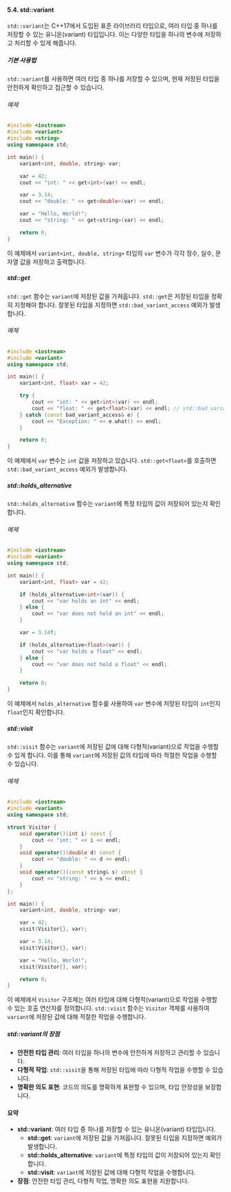 #### 5.4. std::variant

`std::variant`는 C++17에서 도입된 표준 라이브러리 타입으로, 여러 타입 중 하나를 저장할 수 있는 유니온(variant) 타입입니다. 이는 다양한 타입을 하나의 변수에 저장하고 처리할 수 있게 해줍니다.

##### 기본 사용법

`std::variant`를 사용하면 여러 타입 중 하나를 저장할 수 있으며, 현재 저장된 타입을 안전하게 확인하고 접근할 수 있습니다.

###### 예제

```cpp
#include <iostream>
#include <variant>
#include <string>
using namespace std;

int main() {
    variant<int, double, string> var;

    var = 42;
    cout << "int: " << get<int>(var) << endl;

    var = 3.14;
    cout << "double: " << get<double>(var) << endl;

    var = "Hello, World!";
    cout << "string: " << get<string>(var) << endl;

    return 0;
}
```

이 예제에서 `variant<int, double, string>` 타입의 `var` 변수가 각각 정수, 실수, 문자열 값을 저장하고 출력합니다.

##### std::get

`std::get` 함수는 `variant`에 저장된 값을 가져옵니다. `std::get`은 저장된 타입을 정확히 지정해야 합니다. 잘못된 타입을 지정하면 `std::bad_variant_access` 예외가 발생합니다.

###### 예제

```cpp
#include <iostream>
#include <variant>
using namespace std;

int main() {
    variant<int, float> var = 42;

    try {
        cout << "int: " << get<int>(var) << endl;
        cout << "float: " << get<float>(var) << endl; // std::bad_variant_access 예외 발생
    } catch (const bad_variant_access& e) {
        cout << "Exception: " << e.what() << endl;
    }

    return 0;
}
```

이 예제에서 `var` 변수는 `int` 값을 저장하고 있습니다. `std::get<float>`를 호출하면 `std::bad_variant_access` 예외가 발생합니다.

##### std::holds_alternative

`std::holds_alternative` 함수는 `variant`에 특정 타입의 값이 저장되어 있는지 확인합니다.

###### 예제

```cpp
#include <iostream>
#include <variant>
using namespace std;

int main() {
    variant<int, float> var = 42;

    if (holds_alternative<int>(var)) {
        cout << "var holds an int" << endl;
    } else {
        cout << "var does not hold an int" << endl;
    }

    var = 3.14f;

    if (holds_alternative<float>(var)) {
        cout << "var holds a float" << endl;
    } else {
        cout << "var does not hold a float" << endl;
    }

    return 0;
}
```

이 예제에서 `holds_alternative` 함수를 사용하여 `var` 변수에 저장된 타입이 `int`인지 `float`인지 확인합니다.

##### std::visit

`std::visit` 함수는 `variant`에 저장된 값에 대해 다형적(variant)으로 작업을 수행할 수 있게 합니다. 이를 통해 `variant`에 저장된 값의 타입에 따라 적절한 작업을 수행할 수 있습니다.

###### 예제

```cpp
#include <iostream>
#include <variant>
using namespace std;

struct Visitor {
    void operator()(int i) const {
        cout << "int: " << i << endl;
    }
    void operator()(double d) const {
        cout << "double: " << d << endl;
    }
    void operator()(const string& s) const {
        cout << "string: " << s << endl;
    }
};

int main() {
    variant<int, double, string> var;

    var = 42;
    visit(Visitor{}, var);

    var = 3.14;
    visit(Visitor{}, var);

    var = "Hello, World!";
    visit(Visitor{}, var);

    return 0;
}
```

이 예제에서 `Visitor` 구조체는 여러 타입에 대해 다형적(variant)으로 작업을 수행할 수 있는 호출 연산자를 정의합니다. `std::visit` 함수는 `Visitor` 객체를 사용하여 `variant`에 저장된 값에 대해 적절한 작업을 수행합니다.

##### std::variant의 장점

- **안전한 타입 관리**: 여러 타입을 하나의 변수에 안전하게 저장하고 관리할 수 있습니다.
- **다형적 작업**: `std::visit`을 통해 저장된 타입에 따라 다형적 작업을 수행할 수 있습니다.
- **명확한 의도 표현**: 코드의 의도를 명확하게 표현할 수 있으며, 타입 안정성을 보장합니다.

#### 요약

- **std::variant**: 여러 타입 중 하나를 저장할 수 있는 유니온(variant) 타입입니다.
  - **std::get**: `variant`에 저장된 값을 가져옵니다. 잘못된 타입을 지정하면 예외가 발생합니다.
  - **std::holds_alternative**: `variant`에 특정 타입의 값이 저장되어 있는지 확인합니다.
  - **std::visit**: `variant`에 저장된 값에 대해 다형적 작업을 수행합니다.
- **장점**: 안전한 타입 관리, 다형적 작업, 명확한 의도 표현을 지원합니다.
